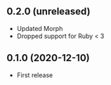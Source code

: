 ## 0.2.0 (unreleased)

- Updated Morph
- Dropped support for Ruby < 3

## 0.1.0 (2020-12-10)

- First release
